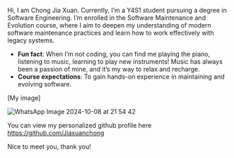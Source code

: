 Hi, I am Chong Jia Xuan. 
Currently, I’m a Y4S1 student pursuing a degree in Software Engineering. I’m enrolled in the Software Maintenance and Evolution course, where I aim to deepen my understanding of modern software maintenance practices and learn how to work effectively with legacy systems.

- **Fun fact**: When I’m not coding, you can find me playing the piano, listening to music, learning to play new instruments! Music has always been a passion of mine, and it’s my way to relax and recharge.
- **Course expectations**: To gain hands-on experience in maintaining and evolving software.

[My image] 


![WhatsApp Image 2024-10-08 at 21 54 42](https://github.com/user-attachments/assets/64a3678e-05c5-41c9-b439-ea4aa74482cc)

You can view my personalized github profile here
https://github.com/Jiaxuanchong

Nice to meet you, thank you!
